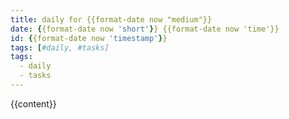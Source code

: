 ```yaml
---
title: daily for {{format-date now "medium"}}
date: {{format-date now 'short'}} {{format-date now 'time'}}
id: {{format-date now 'timestamp'}}
tags: [#daily, #tasks]
tags:
  - daily
  - tasks
---
```


{{content}}

